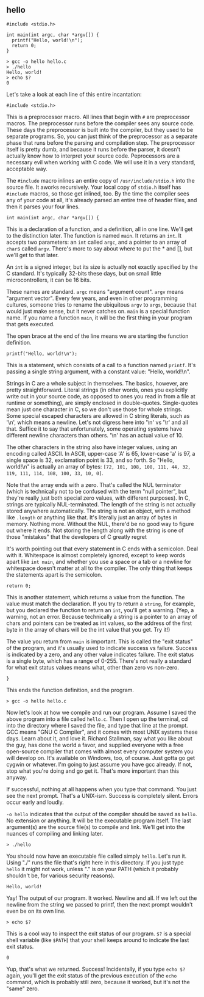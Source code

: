 
## hello

```
#include <stdio.h>

int main(int argc, char *argv[]) {
  printf("Hello, world!\n");
  return 0;
}
```

```
> gcc -o hello hello.c
> ./hello
Hello, world!
> echo $?
0
```


Let's take a look at each line of this entire incantation:


```
#include <stdio.h>
```
This is a preprocessor macro.  All lines that begin with `#` are preprocessor macros.  The preprocessor runs before the compiler sees any source code.  These days the preprocessor is built into the compiler, but they used to be separate programs.  So, you can just think of the preprocessor as a separate phase that runs before the parsing and compilation step.  The preprocessor itself is pretty dumb, and because it runs before the parser, it doesn't actually know how to interpret your source code.  Peprocessors are a necessary evil when working with C code.  We will use it in a very standard, acceptable way.

The `#include` macro inlines an entire copy of `/usr/include/stdio.h` into the source file.  It aworks recursively.  Your local copy of `stdio.h` itself has `#include` macros, so those get inlined, too.  By the time the compiler sees any of your code at all, it's already parsed an entire tree of header files, and then it parses your four lines.


```
int main(int argc, char *argv[]) {
```
This is a declaration of a function, and a definition, all in one line.  We'll get to the distinction later.  The function is named `main`.  It returns an `int`.  It accepts two parameters:  an `int` called `argc`, and a pointer to an array of `char`s called `argv`.  There's more to say about where to put the * and [], but we'll get to that later.

An `int` is a signed integer, but its size is actually not exactly specified by the C standard.  It's typically 32-bits these days, but on small little microcontrollers, it can be 16 bits.

These names are standard.  `argc` means "argument count".  `argv` means "argument vector".  Every few years, and even in other programming cultures, someone tries to rename the ubiquitous `argv` to `args`, because that would just make sense, but it never catches on.  `main` is a special function name.  If you name a function `main`, it will be the first thing in your program that gets executed.

The open brace at the end of the line means we are starting the function definition.


```
printf("Hello, world!\n");
```
This is a statement, which consists of a call to a function named `printf`.  It's passing a single string argument, with a constant value: "Hello, world!\n".

Strings in C are a whole subject in themselves.  The basics, however, are pretty straightforward.  Literal strings (in other words, ones you explicitly write out in your source code, as opposed to ones you read in from a file at runtime or something), are simply enclosed in double-quotes.  Single-quotes mean just one character in C, so we don't use those for whole strings.  Some special escaped characters are allowed in C string literals, such as '\n', which means a newline.  Let's not digress here into '\n' vs '\r' and all that.  Suffice it to say that unfortunately, some operating systems have different newline characters than others.  '\n' has an actual value of 10.

The other characters in the string also have integer values, using an encoding called ASCII.  In ASCII, upper-case 'A' is 65, lower-case 'a' is 97, a single space is 32, exclamation point is 33, and so forth.  So "Hello, world!\n" is actually an array of bytes:
  `[72, 101, 108, 108, 111, 44, 32, 119, 111, 114, 108, 100, 33, 10, 0]`.

Note that the array ends with a zero.  That's called the NUL terminator (which is technically not to be confused with the term "null pointer", but they're really just both special zero values, with different purposes).  In C, strings are typically NUL-terminated.  The length of the string is not actually stored anywhere automatically.  The string is not an object, with a method like `.length` or anything like that.  It's literally just an array of bytes in memory.  Nothing more.  Without the NUL, there'd be no good way to figure out where it ends.  Not storing the length along with the string is one of those "mistakes" that the developers of C greatly regret

It's worth pointing out that every statement in C ends with a semicolon.  Deal with it.  Whitespace is almost completely ignored, except to keep words apart like `int main`, and whether you use a space or a tab or a newline for whitespace doesn't matter at all to the compiler.  The only thing that keeps the statements apart is the semicolon.


```
return 0;
```
This is another statement, which returns a value from the function.  The value must match the declaration.  If you try to return a `string`, for example, but you declared the function to return an `int`, you'll get a warning.  (Yep, a warning, not an error.  Because technically a string is a pointer to an array of chars and pointers can be treated as int values, so the address of the first byte in the array of chars will be the int value that you get.  Try it!)

The value you return from `main` is important.  This is called the "exit status" of the program, and it's usually used to indicate success vs failure.  Success is indicated by a zero, and any other value indicates failure.  The exit status is a single byte, which has a range of 0-255.  There's not really a standard for what exit status values means what, other than zero vs non-zero.


```
}
```
This ends the function definition, and the program.


```
> gcc -o hello hello.c
```
Now let's look at how we compile and run our program.  Assume I saved the above program into a file called `hello.c`.  Then I open up the terminal, cd into the directory where I saved the file, and type that line at the prompt.  GCC means "GNU C Compiler", and it comes with most UNIX systems these days.  Learn about it, and love it.  Richard Stallman, say what you like about the guy, has done the world a favor, and supplied everyone with a free open-source compiler that comes with almost every computer system you will develop on.  It's available on Windows, too, of course.  Just gotta go get cygwin or whatever.  I'm going to just assume you have gcc already.  If not, stop what you're doing and go get it.  That's more important than this anyway.

If successful, nothing at all happens when you type that command.  You just see the next prompt.  That's a UNIX-ism.  Success is completely silent.  Errors occur early and loudly.

`-o hello` indicates that the output of the compiler should be saved as `hello`.  No extension or anything.  It will be the executable program itself.  The last argument(s) are the source file(s) to compile and link.  We'll get into the nuances of compiling and linking later.


```
> ./hello
```
You should now have an executable file called simply `hello`.  Let's run it.  Using "./" runs the file that's right here in this directory.  If you just type `hello` it might not work, unless "." is on your PATH (which it probably shouldn't be, for various security reasons).


```
Hello, world!
```
Yay!  The output of our program.  It worked.  Newline and all.  If we left out the newline from the string we passed to printf, then the next prompt wouldn't even be on its own line.


```
> echo $?
```
This is a cool way to inspect the exit status of our program.  `$?` is a special shell variable (like `$PATH`) that your shell keeps around to indicate the last exit status.


```
0
```
Yup, that's what we returned.  Success!
Incidentally, if you type `echo $?` again, you'll get the exit status of the previous execution of the `echo` command, which is probably still zero, because it worked, but it's not the "same" zero.


